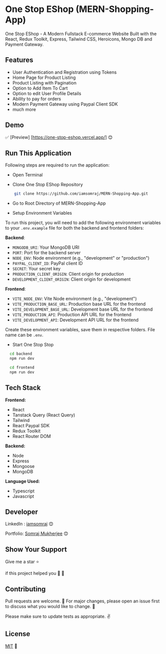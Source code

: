 # One Stop EShop (MERN-Shopping-App)

One Stop EShop - A Modern Fullstack E-commerce Website Built with the React, Redux Toolkit, Express, Tailwind CSS, Heroicons, Mongo DB and Payment Gateway.

## Features

- User Authentication and Registration using Tokens
- Home Page for Product Listing
- Product Listing with Pagination
- Option to Add Item To Cart
- Option to edit User Profile Details
- Ability to pay for orders
- Modern Payment Gateway using Paypal Client SDK
- much more

## Demo

✅ [Preview] [https://one-stop-eshop.vercel.app/] 😊

## Run This Application

Following steps are required to run the application:

- Open Terminal

- Clone One Stop EShop Repository

```bash
    git clone https://github.com/iamsomraj/MERN-Shopping-App.git
```

- Go to Root Directory of MERN-Shopping-App

- Setup Environment Variables

To run this project, you will need to add the following environment variables to your `.env.example` file for both the backend and frontend folders:

**Backend**:

- `MONGODB_URI`: Your MongoDB URI
- `PORT`: Port for the backend server
- `NODE_ENV`: Node environment (e.g., "development" or "production")
- `PAYPAL_CLIENT_ID`: PayPal client ID
- `SECRET`: Your secret key
- `PRODUCTION_CLIENT_ORIGIN`: Client origin for production
- `DEVELOPMENT_CLIENT_ORIGIN`: Client origin for development

**Frontend**:

- `VITE_NODE_ENV`: Vite Node environment (e.g., "development")
- `VITE_PRODUCTION_BASE_URL`: Production base URL for the frontend
- `VITE_DEVELOPMENT_BASE_URL`: Development base URL for the frontend
- `VITE_PRODUCTION_API`: Production API URL for the frontend
- `VITE_DEVELOPMENT_API`: Development API URL for the frontend

Create these environment variables, save them in respective folders. File name can be `.env`.

- Start One Stop Stop

```bash
  cd backend
  npm run dev

  cd frontend
  npm run dev
```

## Tech Stack

**Frontend:**

- React
- Tanstack Query (React Query)
- Tailwind
- React Paypal SDK
- Redux Toolkit
- React Router DOM

**Backend:**

- Node
- Express
- Mongoose
- MongoDB

**Language Used:**

- Typescript
- Javascript

## Developer

LinkedIn : [iamsomraj](https://www.linkedin.com/in/iamsomraj/) 😊

Portfolio: [Somraj Mukherjee](https://iamsomraj.github.io/) 😊

## Show Your Support

Give me a star ⭐

if this project helped you 👦 👧

## Contributing

Pull requests are welcome. 🤝 For major changes, please open an issue first to discuss what you would like to change. 🙏

Please make sure to update tests as appropriate. ✌

## License

[MIT](https://choosealicense.com/licenses/mit/) 📰
